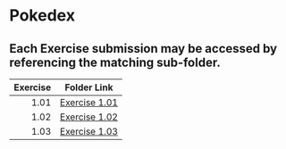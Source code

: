 # Pokedex
## Each Exercise submission may be accessed by referencing the matching sub-folder.
| Exercise | Folder Link |
|---------:|-------------|
|1.01|[Exercise 1.01](https://github.com/RaedanGroup/Pokedex/tree/main/1.01_Pokedex-Exercise)|
|1.02|[Exercise 1.02](https://github.com/RaedanGroup/Pokedex/tree/main/1.02_Pokedex-Exercise)|
|1.03|[Exercise 1.03](https://github.com/RaedanGroup/Pokedex/tree/main/1.03_Pokedex-Exercise)|
